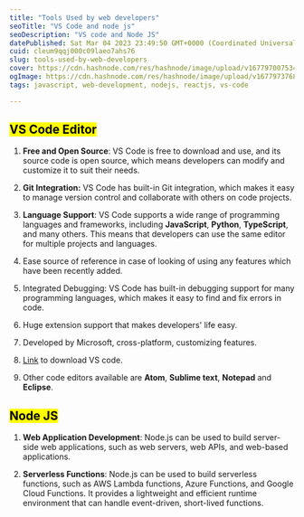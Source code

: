 ```yaml
---
title: "Tools Used by web developers"
seoTitle: "VS Code and node js"
seoDescription: "VS code and Node JS"
datePublished: Sat Mar 04 2023 23:49:50 GMT+0000 (Coordinated Universal Time)
cuid: cleum9qqj000c09laeo7ahs76
slug: tools-used-by-web-developers
cover: https://cdn.hashnode.com/res/hashnode/image/upload/v1677970075347/9e16b7dd-9ab2-4d77-9333-2959a1b31e65.png
ogImage: https://cdn.hashnode.com/res/hashnode/image/upload/v1677973768590/6bdfbb0e-eaec-4c5e-9b14-da717910ad9f.png
tags: javascript, web-development, nodejs, reactjs, vs-code

---
```


## <mark>VS Code Editor</mark>

1. **Free and Open Source**: VS Code is free to download and use, and its source code is open source, which means developers can modify and customize it to suit their needs.
    
2. **Git Integration:** VS Code has built-in Git integration, which makes it easy to manage version control and collaborate with others on code projects.
    
3. **Language Support**: VS Code supports a wide range of programming languages and frameworks, including **JavaScript**, **Python**, **TypeScript**, and many others. This means that developers can use the same editor for multiple projects and languages.
    
4. Ease source of reference in case of looking of using any features which have been recently added.
    
5. Integrated Debugging: VS Code has built-in debugging support for many programming languages, which makes it easy to find and fix errors in code.
    
6. Huge extension support that makes developers' life easy.
    
7. Developed by Microsoft, cross-platform, customizing features.
    
8. [Link](https://code.visualstudio.com/) to download VS code.
    
9. Other code editors available are **Atom**, **Sublime text**, **Notepad** and **Eclipse**.
    

## <mark>Node JS</mark>

1. **Web Application Development**: Node.js can be used to build server-side web applications, such as web servers, web APIs, and web-based applications.
    
2. **Serverless Functions**: Node.js can be used to build serverless functions, such as AWS Lambda functions, Azure Functions, and Google Cloud Functions. It provides a lightweight and efficient runtime environment that can handle event-driven, short-lived functions.